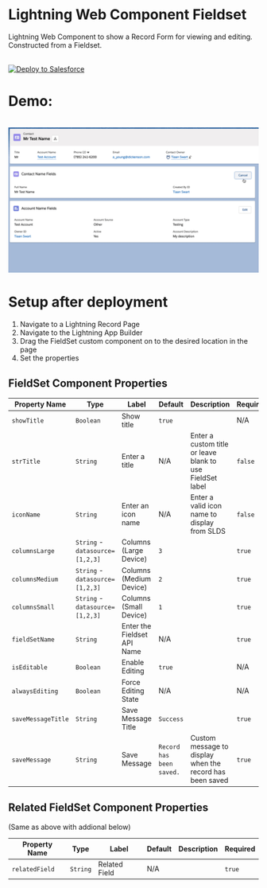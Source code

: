 # Lightning Web Component Fieldset

Lightning Web Component to show a Record Form for viewing and editing. Constructed from a Fieldset.

<br/>
<a href="https://githubsfdeploy.herokuapp.com?owner=tiaanswart&repo=LightningFieldset&ref=master">
  <img alt="Deploy to Salesforce"
       src="https://raw.githubusercontent.com/afawcett/githubsfdeploy/master/deploy.png">
</a>

# Demo:

<br/>
<img alt="Demo" src="demo.gif"/>
<br/>

# Setup after deployment

1. Navigate to a Lightning Record Page
1. Navigate to the Lightning App Builder
1. Drag the FieldSet custom component on to the desired location in the page
1. Set the properties

## FieldSet Component Properties

| Property Name | Type | Label | Default | Description | Required |
| --- | --- | --- | --- | --- | --- |
| `showTitle` | `Boolean` | Show title | `true` |  | N/A |
| `strTitle` | `String` | Enter a title | N/A | Enter a custom title or leave blank to use FieldSet label | `false` |
| `iconName` | `String` | Enter an icon name | N/A | Enter a valid icon name to display from SLDS | `false` |
| `columnsLarge` | `String` - `datasource=[1,2,3]` | Columns (Large Device) | `3` |  | `true` | 
| `columnsMedium` | `String` - `datasource=[1,2,3]` | Columns (Medium Device) | `2` |  | `true` | 
| `columnsSmall` | `String` - `datasource=[1,2,3]` | Columns (Small Device) | `1` |  | `true` | 
| `fieldSetName` | `String` | Enter the Fieldset API Name | N/A |  | `true` |
| `isEditable` | `Boolean` | Enable Editing | `true` |  | N/A |
| `alwaysEditing` | `Boolean` | Force Editing State | N/A |  | N/A |
| `saveMessageTitle` | `String` | Save Message Title | `Success` |  | `true` |
| `saveMessage` | `String` | Save Message | `Record has been saved.` | Custom message to display when the record has been saved |  `true` |

## Related FieldSet Component Properties

(Same as above with addional below)

| Property Name | Type | Label | Default | Description | Required |
| --- | --- | --- | --- | --- | --- |
| `relatedField` | `String` | Related Field | N/A |  | `true` |
